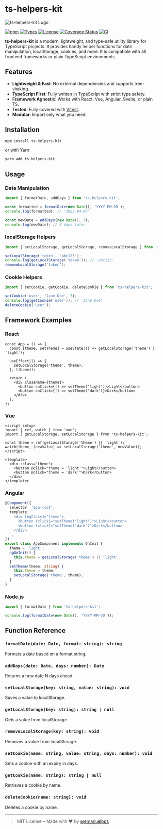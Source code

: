 # ts-helpers-kit

![ts-helpers-kit Logo](./ts-helpers-kit-logo.png)

[![npm](https://img.shields.io/npm/v/ts-helpers-kit)](https://www.npmjs.com/package/ts-helpers-kit)
[![Types](https://img.shields.io/npm/types/ts-helpers-kit)](https://www.npmjs.com/package/ts-helpers-kit)
[![License](https://img.shields.io/npm/l/ts-helpers-kit)](LICENSE)
[![Coverage Status](https://img.shields.io/coveralls/github/emanuelpps/ts-helpers-kit)](https://coveralls.io/github/emanuelpps/ts-helpers-kit)
[![CI](https://github.com/emanuelpps/ts-helpers-kit/actions/workflows/ci.yml/badge.svg)](https://github.com/emanuelpps/ts-helpers-kit/actions)

**ts-helpers-kit** is a modern, lightweight, and type-safe utility library for TypeScript projects. It provides handy helper functions for date manipulation, localStorage, cookies, and more. It is compatible with all frontend frameworks or plain TypeScript environments.

## Features

- **Lightweight & Fast**: No external dependencies and supports tree-shaking.
- **TypeScript First**: Fully written in TypeScript with strict type safety.
- **Framework Agnostic**: Works with React, Vue, Angular, Svelte, or plain TS.
- **Tested**: Fully covered with [Vitest](https://vitest.dev/).
- **Modular**: Import only what you need.

## Installation

```bash
npm install ts-helpers-kit
```

or with Yarn:

```bash
yarn add ts-helpers-kit
```

## Usage

### Date Manipulation

```ts
import { formatDate, addDays } from 'ts-helpers-kit';

const formatted = formatDate(new Date(), 'YYYY-MM-DD');
console.log(formatted); // '2025-04-07'

const newDate = addDays(new Date(), 3);
console.log(newDate); // 3 days later
```

### localStorage Helpers

```ts
import { setLocalStorage, getLocalStorage, removeLocalStorage } from 'ts-helpers-kit';

setLocalStorage('token', 'abc123');
console.log(getLocalStorage('token')); // 'abc123'
removeLocalStorage('token');
```

### Cookie Helpers

```ts
import { setCookie, getCookie, deleteCookie } from 'ts-helpers-kit';

setCookie('user', 'Jane Doe', 7);
console.log(getCookie('user')); // 'Jane Doe'
deleteCookie('user');
```

## Framework Examples

### React

```tsx
const App = () => {
  const [theme, setTheme] = useState(() => getLocalStorage('theme') || 'light');

  useEffect(() => {
    setLocalStorage('theme', theme);
  }, [theme]);

  return (
    <div className={theme}>
      <button onClick={() => setTheme('light')}>Light</button>
      <button onClick={() => setTheme('dark')}>Dark</button>
    </div>
  );
};
```

### Vue

```vue
<script setup>
import { ref, watch } from 'vue';
import { getLocalStorage, setLocalStorage } from 'ts-helpers-kit';

const theme = ref(getLocalStorage('theme') || 'light');
watch(theme, (newValue) => setLocalStorage('theme', newValue));
</script>

<template>
  <div :class="theme">
    <button @click="theme = 'light'">Light</button>
    <button @click="theme = 'dark'">Dark</button>
  </div>
</template>
```

### Angular

```ts
@Component({
  selector: 'app-root',
  template: `
    <div [ngClass]="theme">
      <button (click)="setTheme('light')">Light</button>
      <button (click)="setTheme('dark')">Dark</button>
    </div>
  `,
})
export class AppComponent implements OnInit {
  theme = 'light';
  ngOnInit() {
    this.theme = getLocalStorage('theme') || 'light';
  }
  setTheme(theme: string) {
    this.theme = theme;
    setLocalStorage('theme', theme);
  }
}
```

### Node.js

```ts
import { formatDate } from 'ts-helpers-kit';

console.log(formatDate(new Date(), 'YYYY-MM-DD'));
```

## Function Reference

### `formatDate(date: Date, format: string): string`

Formats a date based on a format string.

### `addDays(date: Date, days: number): Date`

Returns a new date N days ahead.

### `setLocalStorage(key: string, value: string): void`

Saves a value to localStorage.

### `getLocalStorage(key: string): string | null`

Gets a value from localStorage.

### `removeLocalStorage(key: string): void`

Removes a value from localStorage.

### `setCookie(name: string, value: string, days: number): void`

Sets a cookie with an expiry in days.

### `getCookie(name: string): string | null`

Retrieves a cookie by name.

### `deleteCookie(name: string): void`

Deletes a cookie by name.

---

> MIT License • Made with ❤️ by [@emanuelpps](https://github.com/emanuelpps)